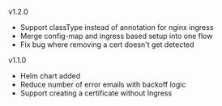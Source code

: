 v1.2.0
- Support classType instead of annotation for nginx ingress
- Merge config-map and ingress based setup into one flow
- Fix bug where removing a cert doesn't get detected

v1.1.0

- Helm chart added
- Reduce number of error emails with backoff logic
- Support creating a certificate without Ingress
